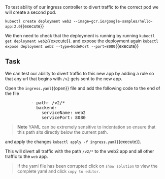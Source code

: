 To test ability of our ingress controller to divert traffic to the correct pod we will create a second pod.

`kubectl create deployment web2 --image=gcr.io/google-samples/hello-app:2.0`{{execute}}

We then need to check that the deployment is running by running `kubectl get deployment web2`{{execute}}.
and expose the deployment again `kubectl expose deployment web2 --type=NodePort --port=8080`{{execute}}

## Task
We can test our ability to divert traffic to this new app by adding a rule so that any url that begins with `/v2` gets sent to the new app.

Open the `ingress.yaml`{{open}} file and add the following code to the end of the file            
<pre class="file"
data-filename="ingress.yaml"
data-target="append">          - path: /v2/*
            backend:
              serviceName: web2
              servicePort: 8080</pre>
>**Note** YAML can be extremely sensitive to indentation so ensure that this path sits directly below the current path.

and apply the changes `kubectl apply -f ingress.yaml`{{execute}}.

This will divert all traffic with the path `/v2/*` to the web2 app and all other traffic to the `web` app.

>If the yaml file has been corrupted click on `show solution` to view the complete yaml and click `copy to editor`. 